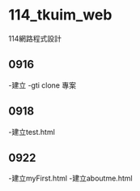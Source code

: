 # 114_tkuim_web
114網路程式設計

## 0916
-建立
-gti clone 專案

## 0918
-建立test.html

## 0922
-建立myFirst.html
-建立aboutme.html